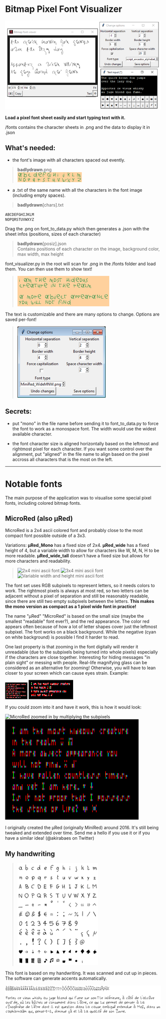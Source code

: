 # Bitmap Pixel Font Visualizer

![Screenshot of the program at 04-12-19](images/readme/program_screenshot_04-12-19.png)

**Load a pixel font sheet easily and start typing text with it.**

/fonts contains the character sheets in .png and the data to display it in .json

## What's needed:

- the font's image with all characters spaced out evently.

>**badlydrawn**.png  
![Badly drawn pixel font](fonts/badlydrawn.png)

- a .txt of the same name with all the characters in the font image (including empty spaces).

>**badlydrawn**[chars].txt  
~~~~
ABCDEFGHIJKLM  
NOPQRSTUVWXYZ  
~~~~

Drag the .png on font_to_data.py which then generates a .json with the sheet infos (positions, sizes of each character)

>**badlydrawn**[posiz].json  
Contains positions of each character on the image, background color, max width, max height

font_visualizer.py in the root will scan for .png in the /fonts folder and load them. You can then use them to show text!

>![Badly drawn text using the pixel font](images/readme/hideous_drawn.png)

The text is customizable and there are many options to change. Options are saved per-font!

>![Visual of the options window](images/readme/optionswindow_screenshot.png)


## Secrets: 

- put "mono" in the file name before sending it to font_to_data.py to force the font to work as a  monospace font. The width would use the widest available character.

- the font character size is aligned horizontally based on the leftmost and rightmost pixel for each character. If you want some control over the alignment, put "aligned" in the file name to align based on the pixel accross all characters that is the most on the left.

----

# Notable fonts

The main purpose of the application was to visualise some special pixel fonts, including colored bitmap fonts.

## **MicroRed** (also µRed)

MicroRed is a 2x4 ascii colored font and probably close to the most compact font possible outside of a 3x3.

Variations: **µRed_Mono** has a fixed size of 2x4. **µRed_wide** has a fixed height of 4, but a variable width to allow for characters like W, M, N, H to be more readable. **µRed_wide_tall** doesn't have a fixed size but allows for more characters and readability.

>![2x4 mini ascii font](fonts/µRed_mono.png) ![3x4 mini ascii font](fonts/µRed_wide.png) ![Variable width and height mini ascii font](fonts/µRed_wide_tall.png)

The font set uses RGB subpixels to represent letters, so it needs colors to work. The rightmost pixels is always at most red, so two letters can be adjacent without a pixel of separation and still be reasonably readable, since there are still two empty subpixels between the letters. **This makes the mono version as compact as a 1 pixel wide font in practice!**

The name "µRed" "MicroRed" is based on the small size (maybe the smallest "readable" font ever?), and the red appearance. The color red appears often  because of how a lot of letter shapes cover just the leftmost subpixel. The font works on a black background. While the negative (cyan on white background) is possible I find it harder to read.

One last property is that zooming in the font digitally will render it unreadable (due to the subpixels being turned into whole pixels) especially if the characters are close together. Interesting for hiding messages "in plain sight" or messing with people. Real-life magnifying glass can be considered as an alternative for zooming! Otherwise, you will have to lean closer to your screen which can cause eyes strain. Example:


![Example of output text](images/readme/hideous_screenshot.png) ![Example of digitally zoomed text (X2)](images/readme/hideous_zoomed.png)

If you could zoom into it and have it work, this is how it would look:

![MicroRed zoomed in by multiplying the subpixels](images/readme/µRed_wide.fullpixels_full_color.png) ![Text zoomed in by multiplying the subpixels](images/readme/hideous_screenshot.fullpixels_full_color.png)

I originally created the µRed (originally MiniRed) around 2016. It's still being tweaked and extended over time. Send me a hello if you use it or if you have a similar idea! (@akirabaes on Twitter)

## **My handwriting**

>![Font of my handwriting](fonts/my_handwriting_black.png) 

This font is based on my handwriting. It was scanned and cut up in pieces. The software can generate accents automatically.

![Showing off the accents capabilities](images/readme/accents_showoff.png)
